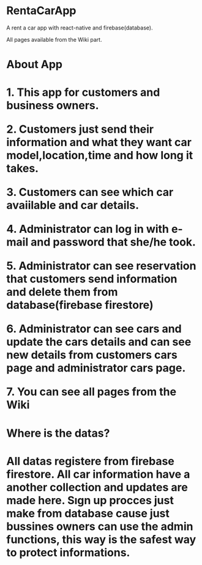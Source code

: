 # RentaCarApp
 A rent a car app with react-native and firebase(database).</p>
 All pages available from the Wiki part.
<h1>About App<h1/>
1. This app for customers and business owners.</p>
2. Customers just send their information and what they want car model,location,time and how long it takes.</p>
3. Customers can see which car avaiilable and car details.</p>
4. Administrator can log in with e-mail and password that she/he took.</p>
5. Administrator can see reservation that customers send information and delete them from database(firebase firestore)</p>
6. Administrator can see cars and update the cars details and can see new details  from customers cars page and administrator cars page.</p>
7. You can see all pages from the Wiki </p>
<h1>Where is the datas?<h1/>
All datas registere from firebase firestore. All car information have a another collection and updates are made here.
Sıgn up procces just make from database cause just bussines owners can use the admin functions, this way is the safest way to protect informations.
